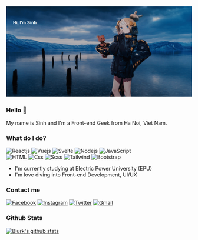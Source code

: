 ![Banner](show.gif)

### Hello 👋

My name is Sinh and I'm a Front-end Geek from Ha Noi, Viet Nam. 

### What do I do?

![Reactjs](https://img.shields.io/badge/React-61DAFB?logo=react&logoColor=white&style=flat)
![Vuejs](https://img.shields.io/badge/Vue-4FC08D?logo=vue.js&logoColor=white&style=flat)
![Svelte](https://img.shields.io/badge/Svelte-FF3E00?logo=svelte&logoColor=white&style=flat)
![Nodejs](https://img.shields.io/badge/NodeJS-339933?logo=node.js&logoColor=white&style=flat")
![JavaScript](https://img.shields.io/badge/JavaScript-F7DF1E?logo=javascript&logoColor=black&style=flat)
<br/>
![HTML](https://img.shields.io/badge/HTML-E34F26?logo=html5&logoColor=white&style=flat")
![Css](https://img.shields.io/badge/CSS-1572B6?logo=css3&logoColor=white&style=flat")
![Scss](https://img.shields.io/badge/SCSS-CC6699?logo=sass&logoColor=white&style=flat")
![Tailwind](https://img.shields.io/badge/TailwindCSS-38B2AC?logo=tailwind-css&logoColor=white&style=flat")
![Bootstrap](https://img.shields.io/badge/Bootstrap-563D7C?logo=bootstrap&logoColor=white&style=flat")


- I'm currently studying at Electric Power University (EPU)
- I'm love diving into Front-end Development, UI/UX

### Contact me

[![Facebook](https://img.shields.io/badge/Facebook-1877F2?logo=facebook&logoColor=white&style=flat)](https://www.facebook.com/Sinh3996/)
[![Instagram](https://img.shields.io/badge/Instagram-E4405F?logo=instagram&logoColor=white&style=flat)](https://www.instagram.com/sinh3996/)
[![Twitter](https://img.shields.io/badge/Twitter-1DA1F2?logo=twitter&logoColor=white&style=flat)](https://twitter.com/13lurk)
[![Gmail](https://img.shields.io/badge/Gmail-D14836?logo=gmail&logoColor=white&style=flat)](mailto:Nsinh6745@gmail.com)

### Github Stats

[![Blurk's github stats](https://github-readme-stats.vercel.app/api?username=blurk&show_icons=true&theme=dark)](https://github.com/anuraghazra/github-readme-stats)



